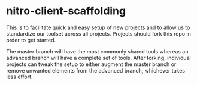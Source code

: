 # nitro-client-scaffolding

This is to facilitate quick and easy setup of new projects and to allow us to
standardize our toolset across all projects. Projects should fork this repo
in order to get started.

The master branch will have the most commonly shared tools whereas an advanced
branch will have a complete set of tools. After forking, individual projects
can tweak the setup to either augment the master branch or remove unwanted
elements from the advanced branch, whichever takes less effort.
